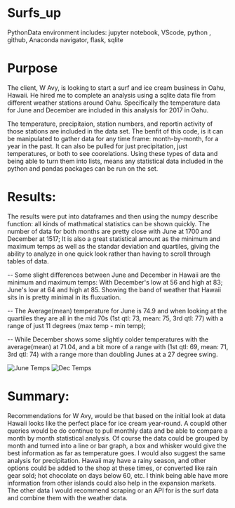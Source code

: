 # Surfs_up
PythonData environment includes: jupyter notebook, VScode, python , github, Anaconda navigator, flask, sqlite

# Purpose 
The client, W Avy, is looking to start a surf and ice cream business in Oahu, Hawaii.  He hired me to complete an analysis using a sqlite data file from different weather stations around Oahu.  Specifically the temperature data for June and December are included in this analysis for 2017 in Oahu.

The temperature, precipitaion, station numbers, and reportin activity of those stations are included in the data set.  The benfit of this code, is it can be manipulated to gather data for any time frame: month-by-month, for a year in the past.  It can also be pulled for just precipitation, just temperatures, or both to see coorelations.  Using these types of data and being able to turn them into lists, means any statistical data included in the python and pandas packages can be run on the set.

# Results:
The results were put into dataframes and then using the numpy describe function:  all kinds of mathmatical statistics can be shown quickly.  The number of data for both months are pretty close with June at 1700 and December at 1517;  It is also a great statistical amount as the minimum and maximum temps as well as the standar deviation and quartiles, giving the ability to analyze in one quick look rather than having to scroll through tables of data.

-- Some slight differences between June and December in Hawaii are the minimum and maximum temps:  With December's low at 56 and high at 83; June's low at 64 and high at 85.  Showing the band of weather that Hawaii sits in is pretty minimal in its fluxuation.  

-- The Average(mean) temperature for June is 74.9 and when looking at the quartiles they are all in the mid 70s (1st qtl: 73, mean: 75, 3rd qtl: 77) with a range of just 11 degrees (max temp - min temp); 

-- While December shows some slightly colder temperatures with the average(mean) at 71.04, and a bit more of a range with (1st qtl: 69, mean: 71, 3rd qtl: 74) with a range more than doubling Junes at a 27 degree swing.

![June Temps](https://user-images.githubusercontent.com/102183530/172026284-a9239439-45ae-4fbd-9675-666fac9768f6.png)
![Dec Temps](https://user-images.githubusercontent.com/102183530/172026286-dfce218e-c149-4d21-a2ca-3b49cc9b534e.png)

# Summary:

Recommendations for W Avy, would be that based on the initial look at data Hawaii looks like the perfect place for ice cream year-round.  A coupld other queries would be do continue to pull monthly data and be able to compare a month by month statistical analysis.  Of course the data could be grouped by month and turned into a line or bar graph, a box and whisker would give the best information as far as temperature goes.  I would also suggest the same analysis for precipitation.  Hawaii may have a rainy season, and other options could be added to the shop at these times, or converted like rain gear sold; hot chocolate on days below 60, etc.  I think being able have more information from other islands could also help in the expansion markets.  The other data I would recommend scraping or an API for is the surf data and combine them with the weather data.
